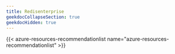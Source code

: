 ```yaml
---
title: Redisenterprise
geekdocCollapseSection: true
geekdocHidden: true
---
```


{{< azure-resources-recommendationlist name="azure-resources-recommendationlist" >}}
